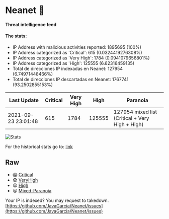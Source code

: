 # Neanet :hocho:
#### Threat intelligence feed
#### The stats:

- IP Address with malicious activities reported: 1895695 (100%)
- IP Address categorized as 'Critical':  615 (0.0324419276308%)
- IP Address categorized as 'Very High':  1784 (0.0941079656801%)
- IP Address categorized as 'High':  125555 (6.62316459135)
- Total de direcciones IP indexadas en Neanet:  127954 (6.74971448466%)
- Total de direcciones IP descartadas en Neanet:  1767741 (93.2502855153%)

| Last Update | Critical | Very High | High | Paranoia |
| --- | --- | --- | --- | --- |
| 2021-09-23 23:01:48 | 615 | 1784 | 125555 | 127954 mixed list (Critical + Very High + High)|

![Stats](https://docs.google.com/spreadsheets/d/e/2PACX-1vSnaNMIXVabIpDJjufMlzH7poXnshF3mgd8Is1g9ytUEzVsP5my4Trn8f-xkoLLQ38xpL3HtmUexLo6/pubchart?oid=501124687&format=image)

For the historical stats go to: [link](/stats.csv)
## Raw
- :scream: [Critical](https://raw.githubusercontent.com/JavaGarcia/Neanet/master/blacklists/neanet_critical.txt)
- :fearful: [VeryHigh](https://raw.githubusercontent.com/JavaGarcia/Neanet/master/blacklists/neanet_veryHigh.txtt)
- :frowning: [High](https://raw.githubusercontent.com/JavaGarcia/Neanet/master/blacklists/neanet_high.txt)
- :dizzy_face: [Mixed-Paranoia](https://raw.githubusercontent.com/JavaGarcia/Neanet/master/blacklists/neanet_all.txt)


Your IP is indexed? You may request to takedown. [https://github.com/JavaGarcia/Neanet/issues](https://github.com/JavaGarcia/Neanet/issues)





















































































































































































































































































































































































































































































































































































































































































































































































































































































































































































































































































































































































































































































































































































































































































































































































































































































































































































































































































































































































































































































































































































































































































































































































































































































































































































































































































































































































































































































































































































































































































































































































































































































































































































































































































































































































































































































































































































































































































































































































































































































































































































































































































































































































































































































































































































































































































































































































































































































































































































































































































































































































































































































































































































































































































































































































































































































































































































































































































































































































































































































































































































































































































































































































































































































































































































































































































































































































































































































































































































































































































































































































































































































































































































































































































































































































































































































































































































































































































































































































































































































































































































































































































































































































































































































































































































































































































































































































































































































































































































































































































































































































